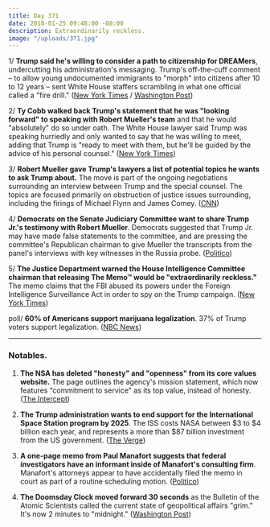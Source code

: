 ```yaml
---
title: Day 371
date: 2018-01-25 09:48:00 -08:00
description: Extraordinarily reckless.
image: "/uploads/371.jpg"
---
```


1/ **Trump said he's willing to consider a path to citizenship for DREAMers**, undercutting his administration's messaging. Trump's off-the-cuff comment – to allow young undocumented immigrants to "morph" into citizens after 10 to 12 years – sent White House staffers scrambling in what one official called a "fire drill." ([New York Times](https://www.nytimes.com/2018/01/24/us/politics/trump-immigration-daca-dreamers-path-to-citizenship.html) / [Washington Post](https://www.washingtonpost.com/news/post-politics/wp/2018/01/24/white-house-promises-new-immigration-framework-amid-stalled-negotiations-on-dreamers/))

2/ **Ty Cobb walked back Trump's statement that he was "looking forward" to speaking with Robert Mueller's team** and that he would "absolutely" do so under oath. The White House lawyer said Trump was speaking hurriedly and only wanted to say that he was willing to meet, adding that Trump is "ready to meet with them, but he'll be guided by the advice of his personal counsel." ([New York Times](https://www.nytimes.com/2018/01/24/us/politics/trump-mueller.html))

3/ **Robert Mueller gave Trump's lawyers a list of potential topics he wants to ask Trump about.** The move is part of the ongoing negotiations surrounding an interview between Trump and the special counsel. The topics are focused primarily on obstruction of justice issues surrounding, including the firings of Michael Flynn and James Comey. ([CNN](https://www.cnn.com/2018/01/24/politics/special-counsel-trump-interview/index.html))

4/ **Democrats on the Senate Judiciary Committee want to share Trump Jr.'s testimony with Robert Mueller**. Democrats suggested that Trump Jr. may have made false statements to the committee, and are pressing the committee's Republican chairman to give Mueller the transcripts from the panel's interviews with key witnesses in the Russia probe. ([Politico](https://www.politico.com/story/2018/01/24/donald-trump-jr-congress-testimony-mueller-366653))

5/ **The Justice Department warned the House Intelligence Committee chairman that releasing The Memo™ would be "extraordinarily reckless."** The memo claims that the FBI abused its powers under the Foreign Intelligence Surveillance Act in order to spy on the Trump campaign. ([New York Times](https://www.nytimes.com/2018/01/24/us/politics/devin-nunes-fbi-russia.html))

poll/ **60% of Americans support marijuana legalization**. 37% of Trump voters support legalization. ([NBC News](https://www.nbcnews.com/politics/first-read/nbc-wsj-poll-60-percent-americans-now-support-marijuana-legalization-n840381))

---

### Notables.

1. **The NSA has deleted "honesty" and "openness" from its core values website.** The page outlines the agency's mission statement, which now features “commitment to service" as its top value, instead of honesty. ([The Intercept](https://theintercept.com/2018/01/24/nsa-core-values-honesty-deleted/))

2. **The Trump administration wants to end support for the International Space Station program by 2025**. The ISS costs NASA between $3 to $4 billion each year, and represents a more than $87 billion investment from the US government. ([The Verge](https://www.theverge.com/2018/1/24/16930154/nasa-international-space-station-president-trump-budget-request-2025))

3. **A one-page memo from Paul Manafort suggests that federal investigators have an informant inside of Manafort's consulting firm**. Manafort's attorneys appear to have accidentally filed the memo in court as part of a routine scheduling motion. ([Politico](https://www.politico.com/blogs/under-the-radar/2018/01/24/mueller-manafort-errant-court-filing-suggests-informant-367464))

4. **The Doomsday Clock moved forward 30 seconds** as the Bulletin of the Atomic Scientists called the current state of geopolitical affairs "grim." It's now 2 minutes to "midnight." ([Washington Post](https://www.washingtonpost.com/news/speaking-of-science/wp/2018/01/25/after-a-missile-scare-and-insult-war-with-north-korea-its-time-to-check-the-doomsday-clock/))
